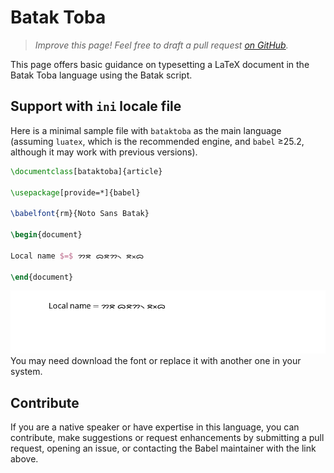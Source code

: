 # Batak Toba

<blockquote>
  <p><em>Improve this page! Feel free to draft a pull request <a href="https://github.com/latex3/babel/tree/docs/docs">on GitHub</a>.</em></p>
</blockquote>

This page offers basic guidance on typesetting a LaTeX document in the
Batak Toba language using the Batak script.

## Support with `ini` locale file

Here is a minimal sample file with `bataktoba` as the main language
(assuming `luatex`, which is the recommended engine, and `babel` ≥25.2,
although it may work with previous versions).

```tex
\documentclass[bataktoba]{article}

\usepackage[provide=*]{babel}

\babelfont{rm}{Noto Sans Batak}

\begin{document}

Local name $=$ ᯂᯖ ᯅᯖᯂ᯲ ᯖᯬᯅ

\end{document}
```

![](../media/locale-bataktoba.png)
You may need download the font or replace it with another one in your
system.

## Contribute

If you are a native speaker or have expertise in this language, you can
contribute, make suggestions or request enhancements by submitting a
pull request, opening an issue, or contacting the Babel maintainer with
the link above.